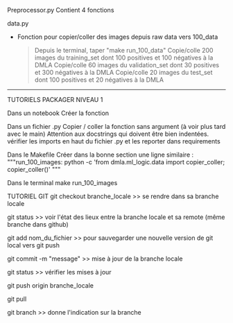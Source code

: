 
Preprocessor.py
Contient 4 fonctions





data.py
- Fonction pour copier/coller des images depuis raw data vers 100_data
  > Depuis le terminal, taper "make run_100_data"
  > Copie/colle 200 images du training_set dont 100 positives et 100 négatives à la DMLA
  > Copie/colle 60 images du validation_set dont 30 positives et 300 négatives à la DMLA
  > Copie/colle 20 images du test_set dont 100 positives et 20 négatives à la DMLA





*************************************************************
TUTORIELS
PACKAGER NIVEAU 1

Dans un notebook
Créer la fonction

Dans un fichier .py
Copier / coller la fonction sans argument (à voir plus tard avec le main)
Attention aux docstrings qui doivent être bien indentées.
vérifier les imports en haut du fichier .py et les reporter dans requirements

Dans le Makefile
Créer dans la bonne section une ligne similaire :
"""run_100_images:
	  python -c 'from dmla.ml_logic.data import copier_coller; copier_coller()' """

Dans le terminal
make run_100_images

TUTORIEL GIT
git checkout branche_locale >> se rendre dans sa branche locale

git status >> voir l'état des lieux entre la branche locale et sa remote (même branche dans github)

git add nom_du_fichier >> pour sauvegarder une nouvelle version de git local vers git push

git commit -m "message" >> mise à jour de la branche locale

git status >> vérifier les mises à jour

git push origin branche_locale

git pull

git branch >> donne l'indication sur la branche
